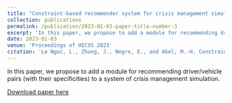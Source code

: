 ```yaml
---
title: "Constraint-based recommender system for crisis management simulations"
collection: publications
permalink: /publication/2023-01-03-paper-title-number-3
excerpt: 'In this paper, we propose to add a module for recommending driver/vehicle pairs (with their specificities) to a system of crisis management simulation.'
date: 2023-01-03
venue: 'Proceedings of HICSS 2023'
citation: 'Le Ngoc, L., Zhong, J., Negre, E., and Abel, M.-H. Constraint-based recommender system for crisis management simulations. In The 56th Hawaii International Conference on System Sciences, pages 1778–1789.'
---
```

In this paper, we propose to add a module for recommending driver/vehicle pairs (with their specificities) to a system of crisis management simulation.

[Download paper here](https://www.researchgate.net/publication/371375932_Constraint-based_recommender_system_for_crisis_management_simulations)



